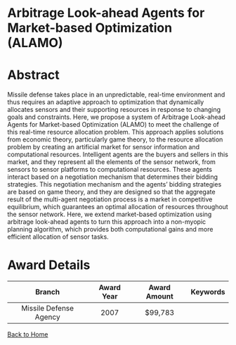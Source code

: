 
Arbitrage Look-ahead Agents for Market-based Optimization (ALAMO)
=================================================================

# Abstract


Missile defense takes place in an unpredictable, real-time environment and thus requires an adaptive approach to optimization that dynamically allocates sensors and their supporting resources in response to changing goals and constraints. Here, we propose a system of Arbitrage Look-ahead Agents for Market-based Optimization (ALAMO) to meet the challenge of this real-time resource allocation problem. This approach applies solutions from economic theory, particularly game theory, to the resource allocation problem by creating an artificial market for sensor information and computational resources. Intelligent agents are the buyers and sellers in this market, and they represent all the elements of the sensor network, from sensors to sensor platforms to computational resources. These agents interact based on a negotiation mechanism that determines their bidding strategies. This negotiation mechanism and the agents’ bidding strategies are based on game theory, and they are designed so that the aggregate result of the multi-agent negotiation process is a market in competitive equilibrium, which guarantees an optimal allocation of resources throughout the sensor network. Here, we extend market-based optimization using arbitrage look-ahead agents to turn this approach into a non-myopic planning algorithm, which provides both computational gains and more efficient allocation of sensor tasks.  

# Award Details

|Branch|Award Year|Award Amount|Keywords|
| :---: | :---: | :---: | :---: |
|Missile Defense Agency|2007|$99,783||
  
  


[Back to Home](https://github.com/chrischow/dod_sbir_awards)